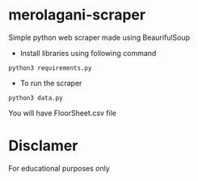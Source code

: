 # merolagani-scraper
Simple python web scraper made using BeaurifulSoup 

- Install libraries using following command
```
python3 requirements.py
```
- To run the scraper 
```
python3 data.py
```
You will have FloorSheet.csv file 

# Disclamer
For educational purposes only

